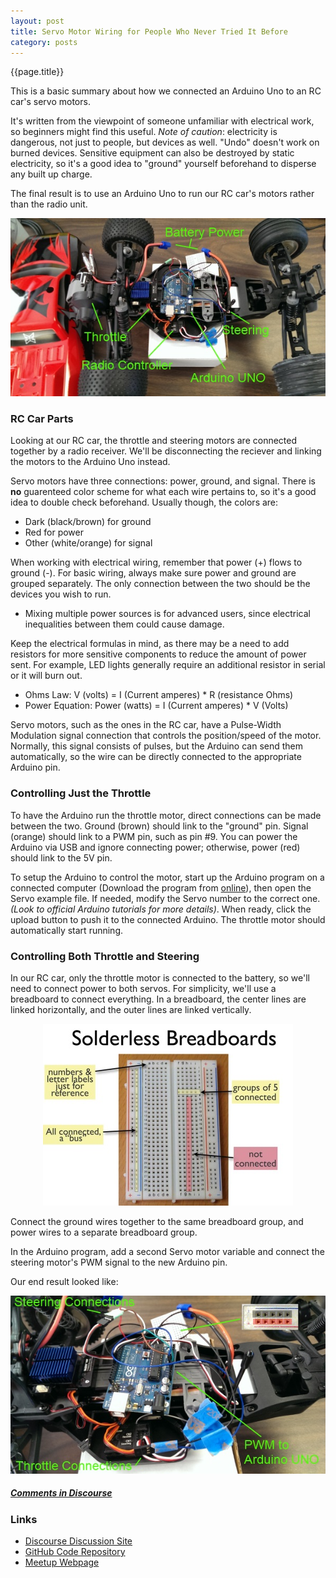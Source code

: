 ```yaml
---
layout: post
title: Servo Motor Wiring for People Who Never Tried It Before
category: posts
---
```

{{page.title}}

This is a basic summary about how we connected an Arduino Uno to an RC car's servo motors.

It's written from the viewpoint of someone unfamiliar with electrical work, so beginners might find this useful. <i>Note of caution</i>: electricity is dangerous, not just to people, but devices as well. "Undo" doesn't work on burned devices. Sensitive equipment can also be destroyed by static electricity, so it's a good idea to "ground" yourself beforehand to disperse any built up charge.

The final result is to use an Arduino Uno to run our RC car's motors rather than the radio unit.
<p align="center"><img src="/assets/RC-car-wired.jpg" /></p>

### RC Car Parts

Looking at our RC car, the throttle and steering motors are connected together by a radio receiver. We'll be disconnecting the reciever and linking the motors to the Arduino Uno instead.

Servo motors have three connections: power, ground, and signal. There is <b>no</b> guarenteed color scheme for what each wire pertains to, so it's a good idea to double check beforehand.
Usually though, the colors are:

* Dark (black/brown) for ground
* Red for power
* Other (white/orange) for signal

When working with electrical wiring, remember that power (+) flows to ground (-). For basic wiring, always make sure power and ground are grouped separately. The only connection between the two should be the devices you wish to run.

* Mixing multiple power sources is for advanced users, since electrical inequalities between them could cause damage.

Keep the electrical formulas in mind, as there may be a need to add resistors for more sensitive components to reduce the amount of power sent. For example, LED lights generally require an additional resistor in serial or it will burn out.

* Ohms Law: V (volts) = I (Current amperes) * R (resistance Ohms)
* Power Equation: Power (watts) = I (Current amperes) * V (Volts)

Servo motors, such as the ones in the RC car, have a Pulse-Width Modulation signal connection that controls the position/speed of the motor. Normally, this signal consists of pulses, but the Arduino can send them automatically, so the wire can be directly connected to the appropriate Arduino pin.

### Controlling Just the Throttle

To have the Arduino run the throttle motor, direct connections can be made between the two. Ground (brown) should link to the "ground" pin. Signal (orange) should link to a PWM pin, such as pin #9. You can power the Arduino via USB and ignore connecting power; otherwise, power (red) should link to the 5V pin.

To setup the Arduino to control the motor, start up the Arduino program on a connected computer (Download the program from [online](http://arduino.cc/en/Main/Software)), then open the Servo example file. If needed, modify the Servo number to the correct one. <i>(Look to official Arduino tutorials for more details)</i>. When ready, click the upload button to push it to the connected Arduino. The throttle motor should automatically start running.

### Controlling Both Throttle and Steering

In our RC car, only the throttle motor is connected to the battery, so we'll need to connect power to both servos. For simplicity, we'll use a breadboard to connect everything. In a breadboard, the center lines are linked horizontally, and the outer lines are linked vertically.
<p align="center"><img src="/assets/breadboard-labeled.jpg" /></p>

Connect the ground wires together to the same breadboard group, and power wires to a separate breadboard group.

In the Arduino program, add a second Servo motor variable and connect the steering motor's PWM signal to the new Arduino pin.

Our end result looked like:
<p align="center"><img src="/assets/RC-car-wired-labeled.jpg" /></p>

##### [Comments in Discourse](http://www.sherecar.org/t/blog-post-wiring-the-rc-car/107)

### Links

* [Discourse Discussion Site](http://discuss.derivatived.com)
* [GitHub Code Repository](https://github.com/Self-Driving-Vehicle)
* [Meetup Webpage](http://www.meetup.com/Self-Driving-Vehicle/)

